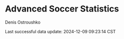 # Advanced Soccer Statistics
Denis Ostroushko

<!-- gfm -->

Last successful data update: 2024-12-09 09:23:14 CST
